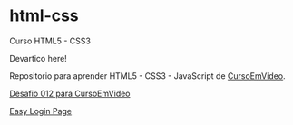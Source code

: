 # html-css
 Curso HTML5 - CSS3

Devartico here!

Repositorio para aprender HTML5 - CSS3 - JavaScript de <a href="https://www.youtube.com/channel/UCrWvhVmt0Qac3HgsjQK62FQ" target="_blank" rel="external">CursoEmVideo</a>.

<a href="https://devarctico.github.io/html-css/modulo-03/desafios/d012/index.html">Desafio 012 para CursoEmVideo</a>

<a href="https://devarctico.github.io/html-css/modulo-02/desafios/desafio-pessoal/d001-easy-login/index.html">Easy Login Page</a>
